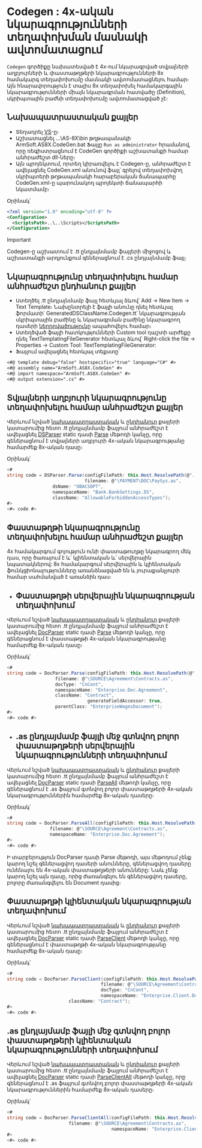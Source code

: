 
# Codegen : 4x-ական նկարագրությունների տեղափոխման մասնակի ավտոմատացում

`Codegen` գործիքը նախատեսված է 4x-ում նկարագրված տվյալների աղբյուրների և փաստաթղթերի նկարագրությունների 8x համակարգ տեղափոխումը մասնակի ավտոմատացնելու համար։ Այն հնարավորություն է տալիս 8x տեղափոխել համակարգային նկարագրությունների միայն նկարագրման հատվածը (Definition), սկրիպտային բաժնի տեղափոխումը ավտոմատացված չէ։

## Նախապատրաստական քայլեր

 - Տեղադրել [VS](https://visualstudio.microsoft.com/downloads/)-ը։
 - Աշխատացնել  …\AS-8X\bin թղթապանակի ArmSoft.AS8X.CodeGen.bat Ֆայլը `Run as administrator` հրամանով, որը ռեգիստրացնում է CodeGen գործիքի աշխատանքի համար անհրաժեշտ dll-ները։
 - Այն պրոյեկտում, որտեղ կիրառվելու է Codegen-ը, անհրաժեշտ է ավելացնել CodeGen.xml անունով ֆայլ՝ գրելով տեղափոխվող սկրիպտերի թղթապանակի հարաբերական ճանապարհը CodeGen.xml-ը պարունակող պրոյեկտի ճանապարհի նկատմամբ։

Օրինակ՝

```xml
<?xml version="1.0" encoding="utf-8" ?>
<Configuration>
  <ScriptsPath>..\..\Scripts</ScriptsPath>
</Configuration>
```

> [!IMPORTANT]
> Codegen-ը աշխատում է .tt ընդլայնմամբ ֆայլերի միջոցով և աշխատանքի արդյունքում գեներացնում է .cs ընդլայնմամբ ֆայլ։

## Նկարագրությունը տեղափոխելու համար անհրաժեշտ ընդհանուր քայլեր

 - Ստեղծել .tt ընդլայնմամբ ֆայլ հետևյալ ձևով՝ Add -> New Item -> Text Template։ Նախընտրելի  է ֆայլի անունը դնել հետևյալ ֆորմատի՝ GeneratedDSClassName.Codegen.tt՝ նկարագրության սկրիպտային բաժինը և նկարագրման բաժինը նկարագրող դասերի [ներդրվածությունը](https://learn.microsoft.com/en-us/visualstudio/ide/file-nesting-solution-explorer?view=vs-2022) ապահովելու համար։
 - Ստեղծված ֆայլի հատկությունների Custom tool դաշտի արժեքը դնել TextTemplatingFileGenerator հետևյալ ձևով՝ Right-click the file → Properties → Custom Tool: TextTemplatingFileGenerator:
 -  Ֆայլում ավելացնել հետևյալ տեքստը՝
  
```txt
<#@ template debug="false" hostspecific="true" language="C#" #>
<#@ assembly name="ArmSoft.AS8X.CodeGen" #>
<#@ import namespace="ArmSoft.AS8X.CodeGen" #>
<#@ output extension=".cs" #>
```

## Տվյալների աղբյուրի նկարագրությունը տեղափոխելու համար անհրաժեշտ քայլեր

Վերևում նշված [նախապատրաստական](https://github.com/armsoft/as8x-docs/blob/main/src/server_api/codegen.md#%D5%B6%D5%A1%D5%AD%D5%A1%D5%BA%D5%A1%D5%BF%D6%80%D5%A1%D5%BD%D5%BF%D5%A1%D5%AF%D5%A1%D5%B6-%D6%84%D5%A1%D5%B5%D5%AC%D5%A5%D6%80) և [ընդհանուր](https://github.com/armsoft/as8x-docs/blob/main/src/server_api/codegen.md#%D5%B6%D5%AF%D5%A1%D6%80%D5%A1%D5%A3%D6%80%D5%B8%D6%82%D5%A9%D5%B5%D5%B8%D6%82%D5%B6%D5%A8-%D5%BF%D5%A5%D5%B2%D5%A1%D6%83%D5%B8%D5%AD%D5%A5%D5%AC%D5%B8%D6%82-%D5%B0%D5%A1%D5%B4%D5%A1%D6%80-%D5%A1%D5%B6%D5%B0%D6%80%D5%A1%D5%AA%D5%A5%D5%B7%D5%BF-%D5%A8%D5%B6%D5%A4%D5%B0%D5%A1%D5%B6%D5%B8%D6%82%D6%80-%D6%84%D5%A1%D5%B5%D5%AC%D5%A5%D6%80) քայլերի կատարումից հետո .tt ընդլայնմամբ ֆայլում անհրաժեշտ է ավելացնել [DSParser](https://github.com/armsoft/as8x-docs/blob/main/src/server_api/DSParser.md#dsparser) static դասի [Parse](https://github.com/armsoft/as8x-docs/blob/main/src/server_api/DSParser.md#parse) մեթոդի կանչը, որը գեներացնում է տվյալների աղբյուրի 4x-ական նկարագրությանը համարժեք 8x-ական դասը։ 

Օրինակ՝ 
```c#
<#
string code = DSParser.Parse(configFilePath: this.Host.ResolvePath(@"..\..\CodeGen.xml"),
                             filename: @"\PAYMENT\DOC\PaySys.as",
			     dsName: "OBACSOPT",
			     namespaceName: "Bank.BankSettings.DS",
			     className: "AllowableForbiddenAccessTypes");
#>
<#= code #>
```
                                                                                       
## Փաստաթղթի նկարագրությունը տեղափոխելու համար անհրաժեշտ քայլեր

4x համակարգում գոյություն ունի փաստաթուղթը նկարագրող մեկ դաս, որը ծառայում է և՛ կլիենտական և՛ սերվերային նպատակներով:
8x համակարգում սերվերային և կլիենտական ֆունկցիոնալությունները առանձնացված են և յուրաքանչյուրի համար սահմանված է առանձին դաս։

- ## Փաստաթղթի սերվերային նկարագրության տեղափոխում

Վերևում նշված [նախապատրաստական](https://github.com/armsoft/as8x-docs/blob/main/src/server_api/codegen.md#%D5%B6%D5%A1%D5%AD%D5%A1%D5%BA%D5%A1%D5%BF%D6%80%D5%A1%D5%BD%D5%BF%D5%A1%D5%AF%D5%A1%D5%B6-%D6%84%D5%A1%D5%B5%D5%AC%D5%A5%D6%80) և [ընդհանուր](https://github.com/armsoft/as8x-docs/blob/main/src/server_api/codegen.md#%D5%B6%D5%AF%D5%A1%D6%80%D5%A1%D5%A3%D6%80%D5%B8%D6%82%D5%A9%D5%B5%D5%B8%D6%82%D5%B6%D5%A8-%D5%BF%D5%A5%D5%B2%D5%A1%D6%83%D5%B8%D5%AD%D5%A5%D5%AC%D5%B8%D6%82-%D5%B0%D5%A1%D5%B4%D5%A1%D6%80-%D5%A1%D5%B6%D5%B0%D6%80%D5%A1%D5%AA%D5%A5%D5%B7%D5%BF-%D5%A8%D5%B6%D5%A4%D5%B0%D5%A1%D5%B6%D5%B8%D6%82%D6%80-%D6%84%D5%A1%D5%B5%D5%AC%D5%A5%D6%80) քայլերի կատարումից հետո .tt ընդլայնմամբ ֆայլում անհրաժեշտ է ավելացնել [DocParser](https://github.com/armsoft/as8x-docs/blob/main/src/server_api/DocParser.md#docparser) static դասի [Parse](https://github.com/armsoft/as8x-docs/blob/main/src/server_api/DocParser.md#parse) մեթոդի կանչը, որը գեներացնում է փաստաթղթի 4x-ական նկարագրությանը համարժեք 8x-ական դասը։ 

Օրինակ՝ 
``` c#
<#
string code = DocParser.Parse(configFilePath: this.Host.ResolvePath(@"..\..\CodeGen.xml"),
			      filename: @"\SOURCE\Agreement\Contracts.as",
			      docType: "CnCont",
			      namespaceName: "Enterprise.Doc.Agreement",
			      className: "Contract",
                              generateFieldAccessor: true,
			      parentClass: "EnterpriseWagesDocument");
#>
<#= code #>
```

- ##  .as ընդլայմամբ ֆայլի մեջ գտնվող բոլոր փաստաթղթերի սերվերային նկարագրությունների տեղափոխում

Վերևում նշված [նախապատրաստական](https://github.com/armsoft/as8x-docs/blob/main/src/server_api/codegen.md#%D5%B6%D5%A1%D5%AD%D5%A1%D5%BA%D5%A1%D5%BF%D6%80%D5%A1%D5%BD%D5%BF%D5%A1%D5%AF%D5%A1%D5%B6-%D6%84%D5%A1%D5%B5%D5%AC%D5%A5%D6%80) և [ընդհանուր](https://github.com/armsoft/as8x-docs/blob/main/src/server_api/codegen.md#%D5%B6%D5%AF%D5%A1%D6%80%D5%A1%D5%A3%D6%80%D5%B8%D6%82%D5%A9%D5%B5%D5%B8%D6%82%D5%B6%D5%A8-%D5%BF%D5%A5%D5%B2%D5%A1%D6%83%D5%B8%D5%AD%D5%A5%D5%AC%D5%B8%D6%82-%D5%B0%D5%A1%D5%B4%D5%A1%D6%80-%D5%A1%D5%B6%D5%B0%D6%80%D5%A1%D5%AA%D5%A5%D5%B7%D5%BF-%D5%A8%D5%B6%D5%A4%D5%B0%D5%A1%D5%B6%D5%B8%D6%82%D6%80-%D6%84%D5%A1%D5%B5%D5%AC%D5%A5%D6%80) քայլերի կատարումից հետո .tt ընդլայնմամբ ֆայլում անհրաժեշտ է ավելացնել [DocParser](https://github.com/armsoft/as8x-docs/blob/main/src/server_api/DocParser.md#docparser) static դասի [ParseAll](https://github.com/armsoft/as8x-docs/blob/main/src/server_api/DocParser.md#parseall) մեթոդի կանչը, որը գեներացնում է .as ֆայլում գտնվող բոլոր փաստաթղթերի 4x-ական նկարագրություններին համարժեք 8x-ական դասերը։ 

Օրինակ՝ 
``` c#
<#
string code = DocParser.ParseAll(configFilePath: this.Host.ResolvePath(@"..\..\CodeGen.xml"),
				filename: @"\SOURCE\Agreement\Contracts.as",
				namespaceName: "Enterprise.Doc.Agreement");
#>
<#= code #>
```

Ի տարբերություն DocParser դասի Parse մեթոդի, այս մեթոդում չենք կարող նշել գեներացվող դասերի անունները, գեներացվող դասերը ունենալու են 4x-ական փաստաթղթերի անունները: Նաև չենք կարող նշել այն դասը, որից ժառանգելու են գեներացվող դասերը, բոլորը ժառանգվելու են Document դասից։

## Փաստաթղթի կլիենտական նկարագրության տեղափոխում

Վերևում նշված [նախապատրաստական](https://github.com/armsoft/as8x-docs/blob/main/src/server_api/codegen.md#%D5%B6%D5%A1%D5%AD%D5%A1%D5%BA%D5%A1%D5%BF%D6%80%D5%A1%D5%BD%D5%BF%D5%A1%D5%AF%D5%A1%D5%B6-%D6%84%D5%A1%D5%B5%D5%AC%D5%A5%D6%80) և [ընդհանուր](https://github.com/armsoft/as8x-docs/blob/main/src/server_api/codegen.md#%D5%B6%D5%AF%D5%A1%D6%80%D5%A1%D5%A3%D6%80%D5%B8%D6%82%D5%A9%D5%B5%D5%B8%D6%82%D5%B6%D5%A8-%D5%BF%D5%A5%D5%B2%D5%A1%D6%83%D5%B8%D5%AD%D5%A5%D5%AC%D5%B8%D6%82-%D5%B0%D5%A1%D5%B4%D5%A1%D6%80-%D5%A1%D5%B6%D5%B0%D6%80%D5%A1%D5%AA%D5%A5%D5%B7%D5%BF-%D5%A8%D5%B6%D5%A4%D5%B0%D5%A1%D5%B6%D5%B8%D6%82%D6%80-%D6%84%D5%A1%D5%B5%D5%AC%D5%A5%D6%80) քայլերի կատարումից հետո .tt ընդլայնմամբ ֆայլում անհրաժեշտ է ավելացնել [DocParser](https://github.com/armsoft/as8x-docs/blob/main/src/server_api/DocParser.md#docparser) static դասի [ParseClient](https://github.com/armsoft/as8x-docs/blob/main/src/server_api/DocParser.md#parseclient) մեթոդի կանչը, որը գեներացնում է փաստաթղթի 4x-ական նկարագրությանը համարժեք 8x-ական դասը։ 

Օրինակ՝ 
```c#
<#    
string code = DocParser.ParseClient(configFilePath: this.Host.ResolvePath(@"..\..\CodeGen.xml"),
                              	   filename: @"\SOURCE\Agreement\Contracts.as",
                                   docType: "CnCont",
                                   namespaceName: "Enterprise.Client.Doc.Agreement",
			           className: "Contract");   
#>
<#= code #>
```

## .as ընդլայմամբ ֆայլի մեջ գտնվող բոլոր փաստաթղթերի կլիենտական նկարագրությունների տեղափոխում

Վերևում նշված [նախապատրաստական](https://github.com/armsoft/as8x-docs/blob/main/src/server_api/codegen.md#%D5%B6%D5%A1%D5%AD%D5%A1%D5%BA%D5%A1%D5%BF%D6%80%D5%A1%D5%BD%D5%BF%D5%A1%D5%AF%D5%A1%D5%B6-%D6%84%D5%A1%D5%B5%D5%AC%D5%A5%D6%80) և [ընդհանուր](https://github.com/armsoft/as8x-docs/blob/main/src/server_api/codegen.md#%D5%B6%D5%AF%D5%A1%D6%80%D5%A1%D5%A3%D6%80%D5%B8%D6%82%D5%A9%D5%B5%D5%B8%D6%82%D5%B6%D5%A8-%D5%BF%D5%A5%D5%B2%D5%A1%D6%83%D5%B8%D5%AD%D5%A5%D5%AC%D5%B8%D6%82-%D5%B0%D5%A1%D5%B4%D5%A1%D6%80-%D5%A1%D5%B6%D5%B0%D6%80%D5%A1%D5%AA%D5%A5%D5%B7%D5%BF-%D5%A8%D5%B6%D5%A4%D5%B0%D5%A1%D5%B6%D5%B8%D6%82%D6%80-%D6%84%D5%A1%D5%B5%D5%AC%D5%A5%D6%80) քայլերի կատարումից հետո .tt ընդլայնմամբ ֆայլում անհրաժեշտ է ավելացնել [DocParser](https://github.com/armsoft/as8x-docs/blob/main/src/server_api/DocParser.md#docparser) static դասի [ParseClientAll](https://github.com/armsoft/as8x-docs/blob/main/src/server_api/DocParser.md#parseclientall) մեթոդի կանչը, որը գեներացնում է .as ֆայլում գտնվող բոլոր փաստաթղթերի 4x-ական նկարագրություններին համարժեք 8x-ական դասերը։ 

Օրինակ՝ 
```c#
<#
string code = DocParser.ParseClientAll(configFilePath: this.Host.ResolvePath(@"..\..\CodeGen.xml"),
				       filename: @"\SOURCE\Agreement\Contracts.as",
                                       namespaceName: "Enterprise.Client.Doc.Agreement");    
#>
<#= code #>
```
